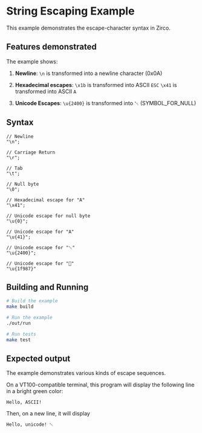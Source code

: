 # String Escaping Example

This example demonstrates the escape-character syntax in Zirco.

## Features demonstrated

The example shows:

1. **Newline**:
`\n` is transformed into a newline character (0x0A)

2. **Hexadecimal escapes**:
`\x1b` is transformed into ASCII `ESC`
`\x41` is transformed into ASCII `A`

3. **Unicode Escapes**:
`\u{2400}` is transformed into ␀ (SYMBOL_FOR_NULL)

## Syntax

```zirco
// Newline
"\n";

// Carriage Return
"\r";

// Tab
"\t";

// Null byte
"\0";

// Hexadecimal escape for "A"
"\x41";

// Unicode escape for null byte
"\u{0}";

// Unicode escape for "A"
"\u{41}";

// Unicode escape for "␀"
"\u{2400}";

// Unicode escape for "🦇"
"\u{1f987}"
```

## Building and Running

```bash
# Build the example
make build

# Run the example
./out/run

# Run tests
make test
```

## Expected output

The example demonstrates various kinds of escape sequences.

On a VT100-compatible terminal, this program will display the following line in a bright green color:
```console
Hello, ASCII!
```

Then, on a new line, it will display
```console
Hello, unicode! ␀
```
